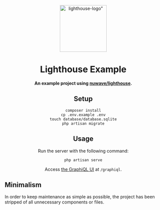 <div align="center">
  <a href="https://lighthouse-php.com">
    <img src="https://raw.githubusercontent.com/nuwave/lighthouse/master/logo.png" alt=lighthouse-logo" width="150" height="150">
  </a>
</div>

<div align="center">

# Lighthouse Example

**An example project using [nuwave/lighthouse](https://github.com/nuwave/lighthouse).**

## Setup

```shell
composer install
cp .env.example .env
touch database/database.sqlite
php artisan migrate
```

## Usage

Run the server with the following command:

```shell
php artisan serve
```

Access [the GraphiQL UI](https://github.com/graphql/graphiql/blob/main/packages/graphiql/README.md) at `/graphiql`.

</div>

## Minimalism

In order to keep maintenance as simple as possible, the project has been stripped of
all unnecessary components or files.
